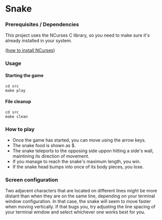 # Snake

### Prerequisites / Dependencies
This project uses the NCurses C library, so you need to make sure it's already installed in your system.

([how to install NCurses](https://www.ostechnix.com/how-to-install-ncurses-library-in-linux/))

### Usage
#### Starting the game
```
cd src
make play
```
#### File cleanup
```
cd src
make clean
```

### How to play
- Once the game has started, you can move using the arrow keys.
- The snake food is shown as $.
- The snake teleports to the opposing side uppon hitting a side's wall, maintining its direction of movement.
- If you manage to reach the snake's maximum length, you win.
- If the snake head bumps into once of its body pieces, you lose.

### Screen configuration
Two adjacent characters that are located on different lines might be more distant than when they are on the same line, depending on your terminal window configuration. In that case, the snake will seem to move faster when moving vertically. If that bugs you, try adjusting the line spacing of your terminal window and select whichever one works best for you.
